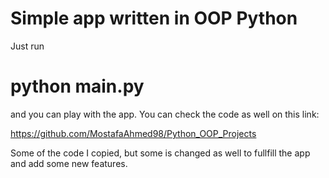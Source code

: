 # Simple app written in OOP Python

Just run

# python main.py

and you can play with the app. You can check the code as well on this link:

https://github.com/MostafaAhmed98/Python_OOP_Projects

Some of the code I copied, but some is changed as well to fullfill the app and add some new features. 